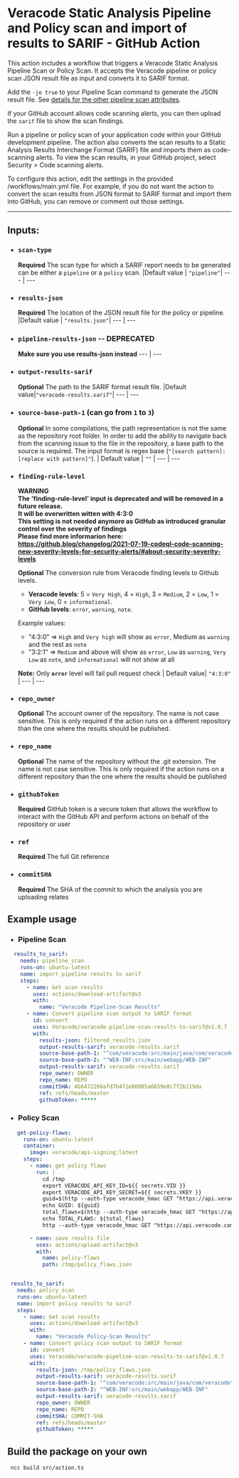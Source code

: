 # Veracode Static Analysis Pipeline and Policy scan and import of results to SARIF - GitHub Action

This action includes a workflow that triggers a Veracode Static Analysis Pipeline Scan or Policy Scan. It accepts the Veracode pipeline or policy scan JSON result file as input and converts it to SARIF format.

Add the `-jo true` to your Pipeline Scan command to generate the JSON result file. See [details for the other pipeline scan attributes](https://docs.veracode.com/r/r_pipeline_scan_commands).

If your GitHub account allows code scanning alerts, you can then upload the `sarif` file to show the scan findings.

Run a pipeline or policy scan of your application code within your GitHub development pipeline. The action also converts the scan results to a Static Analysis Results Interchange Format (SARIF) file and imports them as code-scanning alerts. To view the scan results, in your GitHub project, select Security > Code scanning alerts.

To configure this action, edit the settings in the provided /workflows/main.yml file. For example, if you do not want the action to convert the scan results from JSON format to SARIF format and import them into GitHub, you can remove or comment out those settings.

---

## Inputs:

- ### `scan-type`
  **Required** The scan type for which a SARIF report needs to be generated can be either a `pipeline` or a `policy` scan.
  |Default value |  `"pipeline"`|
  --- | ---

- ### `results-json`
  **Required** The location of the JSON result file for the policy or pipeline.
  |Default value |  `"results.json"`|
  --- | ---

- ### `pipeline-results-json` -- DEPRECATED
  **Make sure you use results-json instead**
  --- | ---

- ### `output-results-sarif`
  **Optional** The path to the SARIF format result file.
  |Default value|`"veracode-results.sarif"`|
  --- | ---

- ### `source-base-path-1` (can go from `1` to `3`)
  **Optional** In some compilations, the path representation is not the same as the repository root folder. In order to add the ability to navigate back from the scanning issue to the file in the repository, a base path to the source is required. The input format is regex base (`"[search pattern]:[replace with pattern]"`).
  | Default value | `""` |
  --- | ---

- ### `finding-rule-level`
  **WARNING  
  The 'finding-rule-level' input is deprecated and will be removed in a future release.  
  It will be overwritten witten with 4:3:0  
  This setting is not needed anymore as GitHub as introduced granular control over the severity of findings  
  Please find more informarion here: https://github.blog/changelog/2021-07-19-codeql-code-scanning-new-severity-levels-for-security-alerts/#about-security-severity-levels**  
    
  **Optional** The conversion rule from Veracode finding levels to Github levels.

  - **Veracode levels**: 5 = `Very High`, 4 = `High`, 3 = `Medium`, 2 = `Low`, 1 = `Very Low`, 0 = `informational`.
  - **GitHub levels**: `error`, `warning`, `note`.  

  Example values:

  - "4:3:0" => `High` and `Very high` will show as `error`, Medium as `warning` and the rest as `note`
  - "3:2:1" => `Medium` and above will show as `error`, `Low` as `warning`, `Very Low` as `note`, and `informational` will not show at all

  **Note:**  Only **`error`** level will fail pull request check
  | Default value| `"4:3:0"` |
  --- | ---

- ### `repo_owner`
  **Optional** The account owner of the repository. The name is not case sensitive. This is only required if the action runs on a different repository than the one where the results should be published.

- ### `repo_name`
  **Optional** The name of the repository without the .git extension. The name is not case sensitive. This is only required if the action runs on a different repository than the one where the results should be published

- ### `githubToken`
  **Required** GitHub token is a secure token that allows the workflow to interact with the GitHub API and perform actions on behalf of the repository or user

- ### `ref`
  **Required** The full Git reference

- ### `commitSHA`
  **Required** The SHA of the commit to which the analysis you are uploading relates



## Example usage

- ### Pipeline Scan

```yaml
  results_to_sarif:
    needs: pipeline_scan
    runs-on: ubuntu-latest
    name: import pipeline results to sarif
    steps:
      - name: Get scan results
        uses: actions/download-artifact@v3
        with:
          name: "Veracode Pipeline-Scan Results"
      - name: Convert pipeline scan output to SARIF format
        id: convert
        uses: Veracode/veracode-pipeline-scan-results-to-sarif@v1.0.7
        with:
          results-json: filtered_results.json
          output-results-sarif: veracode-results.sarif
          source-base-path-1: "^com/veracode:src/main/java/com/veracode"
          source-base-path-2: "^WEB-INF:src/main/webapp/WEB-INF"
          output-results-sarif: veracode-results.sarif
          repo_owner: OWNER
          repo_name: REPO
          commitSHA: 4b6472266afd7b471e86085a6659e8c7f2b119da
          ref: refs/heads/master
          githubToken: *****
 ```
 - ### Policy Scan

 ```yaml
    get-policy-flaws:
      runs-on: ubuntu-latest
      container: 
        image: veracode/api-signing:latest
      steps:
        - name: get policy flaws
          run: |
            cd /tmp
            export VERACODE_API_KEY_ID=${{ secrets.VID }}
            export VERACODE_API_KEY_SECRET=${{ secrets.VKEY }}
            guid=$(http --auth-type veracode_hmac GET "https://api.veracode.com/appsec/v1/applications?name=VERACODE-PROFILE-NAME" | jq -r '._embedded.applications[0].guid') 
            echo GUID: ${guid}
            total_flaws=$(http --auth-type veracode_hmac GET "https://api.veracode.com/appsec/v2/applications/${guid}/findings?scan_type=STATIC&violates_policy=True" | jq -r '.page.total_elements')
            echo TOTAL_FLAWS: ${total_flaws}
            http --auth-type veracode_hmac GET "https://api.veracode.com/appsec/v2/applications/${guid}/findings?scan_type=STATIC&violates_policy=True&size=${total_flaws}" > policy_flaws.json

        - name: save results file
          uses: actions/upload-artifact@v3
          with:
            name: policy-flaws
            path: /tmp/policy_flaws.json


  results_to_sarif:
    needs: policy_scan
    runs-on: ubuntu-latest
    name: import policy results to sarif
    steps:
      - name: Get scan results
        uses: actions/download-artifact@v3
        with:
          name: "Veracode Policy-Scan Results"
      - name: Convert policy scan output to SARIF format
        id: convert
        uses: Veracode/veracode-pipeline-scan-results-to-sarif@v1.0.7
        with:
          results-json: /tmp/policy_flaws.json
          output-results-sarif: veracode-results.sarif
          source-base-path-1: "^com/veracode:src/main/java/com/veracode"
          source-base-path-2: "^WEB-INF:src/main/webapp/WEB-INF"
          output-results-sarif: veracode-results.sarif
          repo_owner: OWNER
          repo_name: REPO
          commitSHA: COMMIT-SHA
          ref: refs/heads/master
          githubToken: *****
 ```

## Build the package on your own
``` ncc build src/action.ts```
